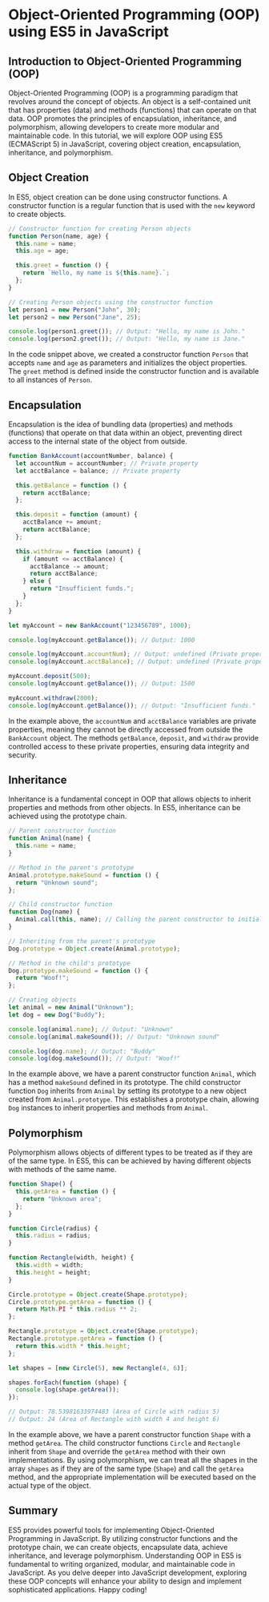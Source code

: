 # Object-Oriented Programming (OOP) using ES5 in JavaScript

## Introduction to Object-Oriented Programming (OOP)

Object-Oriented Programming (OOP) is a programming paradigm that revolves around the concept of objects. An object is a self-contained unit that has properties (data) and methods (functions) that can operate on that data. OOP promotes the principles of encapsulation, inheritance, and polymorphism, allowing developers to create more modular and maintainable code. In this tutorial, we will explore OOP using ES5 (ECMAScript 5) in JavaScript, covering object creation, encapsulation, inheritance, and polymorphism.

## Object Creation

In ES5, object creation can be done using constructor functions. A constructor function is a regular function that is used with the `new` keyword to create objects.

```javascript
// Constructor function for creating Person objects
function Person(name, age) {
  this.name = name;
  this.age = age;

  this.greet = function () {
    return `Hello, my name is ${this.name}.`;
  };
}

// Creating Person objects using the constructor function
let person1 = new Person("John", 30);
let person2 = new Person("Jane", 25);

console.log(person1.greet()); // Output: "Hello, my name is John."
console.log(person2.greet()); // Output: "Hello, my name is Jane."
```

In the code snippet above, we created a constructor function `Person` that accepts `name` and `age` as parameters and initializes the object properties. The `greet` method is defined inside the constructor function and is available to all instances of `Person`.

## Encapsulation

Encapsulation is the idea of bundling data (properties) and methods (functions) that operate on that data within an object, preventing direct access to the internal state of the object from outside.

```javascript
function BankAccount(accountNumber, balance) {
  let accountNum = accountNumber; // Private property
  let acctBalance = balance; // Private property

  this.getBalance = function () {
    return acctBalance;
  };

  this.deposit = function (amount) {
    acctBalance += amount;
    return acctBalance;
  };

  this.withdraw = function (amount) {
    if (amount <= acctBalance) {
      acctBalance -= amount;
      return acctBalance;
    } else {
      return "Insufficient funds.";
    }
  };
}

let myAccount = new BankAccount("123456789", 1000);

console.log(myAccount.getBalance()); // Output: 1000

console.log(myAccount.accountNum); // Output: undefined (Private property)
console.log(myAccount.acctBalance); // Output: undefined (Private property)

myAccount.deposit(500);
console.log(myAccount.getBalance()); // Output: 1500

myAccount.withdraw(2000);
console.log(myAccount.getBalance()); // Output: "Insufficient funds."
```

In the example above, the `accountNum` and `acctBalance` variables are private properties, meaning they cannot be directly accessed from outside the `BankAccount` object. The methods `getBalance`, `deposit`, and `withdraw` provide controlled access to these private properties, ensuring data integrity and security.

## Inheritance

Inheritance is a fundamental concept in OOP that allows objects to inherit properties and methods from other objects. In ES5, inheritance can be achieved using the prototype chain.

```javascript
// Parent constructor function
function Animal(name) {
  this.name = name;
}

// Method in the parent's prototype
Animal.prototype.makeSound = function () {
  return "Unknown sound";
};

// Child constructor function
function Dog(name) {
  Animal.call(this, name); // Calling the parent constructor to initialize properties
}

// Inheriting from the parent's prototype
Dog.prototype = Object.create(Animal.prototype);

// Method in the child's prototype
Dog.prototype.makeSound = function () {
  return "Woof!";
};

// Creating objects
let animal = new Animal("Unknown");
let dog = new Dog("Buddy");

console.log(animal.name); // Output: "Unknown"
console.log(animal.makeSound()); // Output: "Unknown sound"

console.log(dog.name); // Output: "Buddy"
console.log(dog.makeSound()); // Output: "Woof!"
```

In the example above, we have a parent constructor function `Animal`, which has a method `makeSound` defined in its prototype. The child constructor function `Dog` inherits from `Animal` by setting its prototype to a new object created from `Animal.prototype`. This establishes a prototype chain, allowing `Dog` instances to inherit properties and methods from `Animal`.

## Polymorphism

Polymorphism allows objects of different types to be treated as if they are of the same type. In ES5, this can be achieved by having different objects with methods of the same name.

```javascript
function Shape() {
  this.getArea = function () {
    return "Unknown area";
  };
}

function Circle(radius) {
  this.radius = radius;
}

function Rectangle(width, height) {
  this.width = width;
  this.height = height;
}

Circle.prototype = Object.create(Shape.prototype);
Circle.prototype.getArea = function () {
  return Math.PI * this.radius ** 2;
};

Rectangle.prototype = Object.create(Shape.prototype);
Rectangle.prototype.getArea = function () {
  return this.width * this.height;
};

let shapes = [new Circle(5), new Rectangle(4, 6)];

shapes.forEach(function (shape) {
  console.log(shape.getArea());
});

// Output: 78.53981633974483 (Area of Circle with radius 5)
// Output: 24 (Area of Rectangle with width 4 and height 6)
```

In the example above, we have a parent constructor function `Shape` with a method `getArea`. The child constructor functions `Circle` and `Rectangle` inherit from `Shape` and override the `getArea` method with their own implementations. By using polymorphism, we can treat all the shapes in the array `shapes` as if they are of the same type (`Shape`) and call the `getArea` method, and the appropriate implementation will be executed based on the actual type of the object.

## Summary

ES5 provides powerful tools for implementing Object-Oriented Programming in JavaScript. By utilizing constructor functions and the prototype chain, we can create objects, encapsulate data, achieve inheritance, and leverage polymorphism. Understanding OOP in ES5 is fundamental to writing organized, modular, and maintainable code in JavaScript. As you delve deeper into JavaScript development, exploring these OOP concepts will enhance your ability to design and implement sophisticated applications. Happy coding!